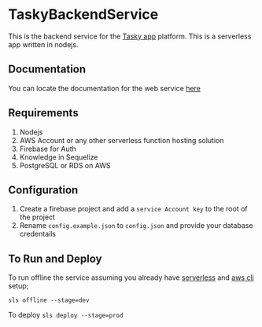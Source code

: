 # TaskyBackendService
This is the backend service for the [Tasky app](https://github.com/RegNex/Tasky-Mobile-App) platform. This is a serverless app written in nodejs.

## Documentation
You can locate the documentation for the web service [here](https://documenter.getpostman.com/view/2978812/TzscomU3)

## Requirements
1. Nodejs 
2. AWS Account or any other serverless function hosting solution
3. Firebase for Auth
4. Knowledge in Sequelize
5. PostgreSQL or RDS on AWS

## Configuration
1. Create a firebase project and add a ```service Account key``` to the root of the project
2. Rename ```config.example.json``` to ```config.json``` and provide your database credentails

## To Run and Deploy
To run offline the service assuming you already have [serverless](https://www.serverless.com/framework/docs/getting-started/) and [aws cli](https://aws.amazon.com/cli/) setup;

```sls offline --stage=dev```

To deploy
```sls deploy --stage=prod```